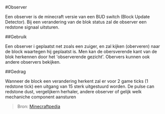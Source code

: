 #Observer

Een observer is de minecraft versie van een BUD switch (Block Update Detector). Bij een verandering van de blok status zal de observer een redstone signaal uitsturen.

##Gebruik

Een observer i geplaatst net zoals een zuiger, en zal kijken (oberveren) naar de block waartegen hij geplaatst is.
Men kan de obersverende kant van de blok herkennen door het 'observerende gezicht'. Obervers kunnen ook andere observers bekijken.

##Gedrag

Wanneer de block een verandering herkent zal er voor 2 game ticks (1 redstone tick) een uitgang van 15 sterk uitgestuurd worden.
De pulse can redstone dust, vergelijkern herhaler, andere observer of gelijk welk mechaniche component aansturen


>Bron:
>[Minecraftpedia](https://minecraft.gamepedia.com/Observer)
